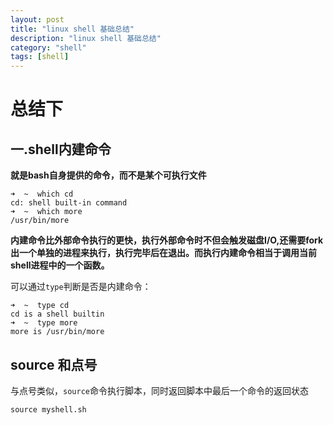 ```yaml
---
layout: post
title: "linux shell 基础总结"
description: "linux shell 基础总结"
category: "shell"
tags: [shell]
---
```


# 总结下

## 一.shell内建命令
**就是bash自身提供的命令，而不是某个可执行文件**

	➜  ~  which cd  
	cd: shell built-in command
	➜  ~  which more
	/usr/bin/more

**内建命令比外部命令执行的更快，执行外部命令时不但会触发磁盘I/O,还需要fork出一个单独的进程来执行，执行完毕后在退出。而执行内建命令相当于调用当前shell进程中的一个函数。**

可以通过`type`判断是否是内建命令：

	➜  ~  type cd
	cd is a shell builtin
	➜  ~  type more
	more is /usr/bin/more

## source 和点号

与点号类似，`source`命令执行脚本，同时返回脚本中最后一个命令的返回状态

	source myshell.sh


